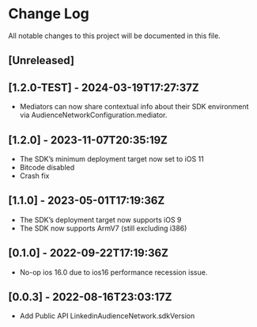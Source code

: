 # Change Log

All notable changes to this project will be documented in this file.
## [Unreleased]

## [1.2.0-TEST] - 2024-03-19T17:27:37Z
- Mediators can now share contextual info about their SDK environment via AudienceNetworkConfiguration.mediator.

## [1.2.0] - 2023-11-07T20:35:19Z
- The SDK’s minimum deployment target now set to iOS 11
- Bitcode disabled
- Crash fix
  
## [1.1.0] - 2023-05-01T17:19:36Z
- The SDK’s deployment target now supports iOS 9
- The SDK now supports ArmV7 (still excluding i386)

## [0.1.0] - 2022-09-22T17:19:36Z
- No-op ios 16.0 due to ios16 performance recession issue.

## [0.0.3] - 2022-08-16T23:03:17Z
- Add Public API LinkedinAudienceNetwork.sdkVersion




